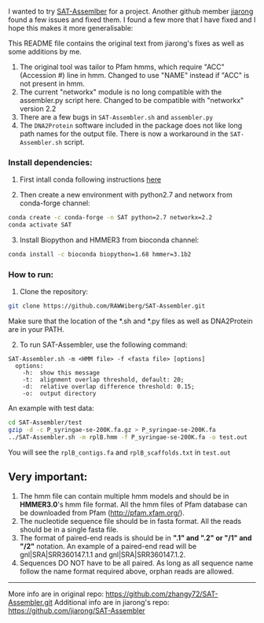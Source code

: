 I wanted to try [SAT-Assemlber](https://github.com/zhangy72/SAT-Assembler.git) for a project. 
Another github member [jiarong](https://github.com/jiarong/SAT-Assembler) found a few issues and fixed them. 
I found a few more that I have fixed and I hope this makes it more generalisable:

This README file contains the original text from jiarong's fixes as well as some additions by me.

1) The original tool was tailor to Pfam hmms, which require "ACC" (Accession #) line in hmm. Changed to use "NAME" instead if "ACC" is not present in hmm.
2) The current "networkx" module is no long compatible with the assembler.py script here. Changed to be compatible with "networkx" version 2.2
3) There are a few bugs in `SAT-Assembler.sh` and `assembler.py`
4) The `DNA2Protein` software included in the package does not like long path names for the output file. There is now a workaround in the `SAT-Assembler.sh` script.

### Install dependencies:
1) First intall conda following instructions [here](https://conda.io/docs/user-guide/install/linux.html)

2) Then create a new environment with python2.7 and networx from conda-forge channel:
```bash
conda create -c conda-forge -n SAT python=2.7 networkx=2.2 
conda activate SAT
```

3) Install Biopython and HMMER3 from bioconda channel:
```bash
conda install -c bioconda biopython=1.68 hmmer=3.1b2
```

### How to run:

1. Clone the repository:   

```bash
git clone https://github.com/RAWWiberg/SAT-Assembler.git
```

Make sure that the location of the *.sh and *.py files as well as DNA2Protein are in your PATH.


2. To run SAT-Assembler, use the following command:  

```
SAT-Assembler.sh -m <HMM file> -f <fasta file> [options]  
  options:
    -h:  show this message
    -t:  alignment overlap threshold, default: 20;
    -d:  relative overlap difference threshold: 0.15;
    -o:  output directory
```

An example with test data:

```bash
cd SAT-Assembler/test
gzip -d -c P_syringae-se-200K.fa.gz > P_syringae-se-200K.fa
../SAT-Assembler.sh -m rplB.hmm -f P_syringae-se-200K.fa -o test.out
```
You will see the `rplB_contigs.fa` and `rplB_scaffolds.txt` in `test.out`

## Very important:
1. The hmm file can contain multiple hmm models and should be in **HMMER3.0**'s hmm file format. All the hmm files of Pfam database can be downloaded from Pfam (http://pfam.xfam.org/).  
2. The nucleotide sequence file should be in fasta format. All the reads should be in a single fasta file.  
3. The format of paired-end reads is should be in **".1" and ".2" or "/1" and "/2"** notation. An example of a paired-end read will be gnl|SRA|SRR360147.1.1 and gnl|SRA|SRR360147.1.2.  
4. Sequences DO NOT have to be all paired. As long as all sequence name follow the name format required above, orphan reads are allowed. 

------------


More info are in original repo: https://github.com/zhangy72/SAT-Assembler.git
Additional info are in jiarong's repo: https://github.com/jiarong/SAT-Assembler
